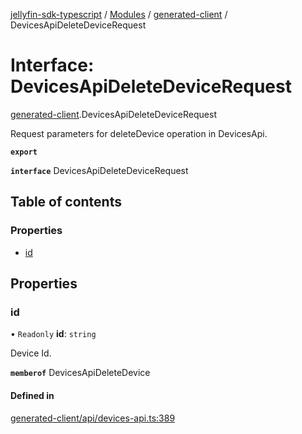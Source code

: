 [jellyfin-sdk-typescript](../README.md) / [Modules](../modules.md) / [generated-client](../modules/generated_client.md) / DevicesApiDeleteDeviceRequest

# Interface: DevicesApiDeleteDeviceRequest

[generated-client](../modules/generated_client.md).DevicesApiDeleteDeviceRequest

Request parameters for deleteDevice operation in DevicesApi.

**`export`**

**`interface`** DevicesApiDeleteDeviceRequest

## Table of contents

### Properties

- [id](generated_client.DevicesApiDeleteDeviceRequest.md#id)

## Properties

### id

• `Readonly` **id**: `string`

Device Id.

**`memberof`** DevicesApiDeleteDevice

#### Defined in

[generated-client/api/devices-api.ts:389](https://github.com/thornbill/jellyfin-sdk-typescript/blob/b0f5501/src/generated-client/api/devices-api.ts#L389)

